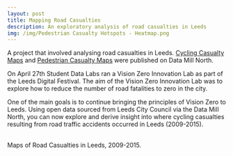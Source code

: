 ```yaml
---
layout: post
title: Mapping Road Casualties
description: An exploratory analysis of road casualties in Leeds
img: /img/Pedestrian Casualty Hotspots - Heatmap.png
---
```


A project that involved analysing road casualties in Leeds. <a href="https://datamillnorth.org/products/cycling-casualty-map/">Cycling Casualty Maps</a> and <a href="https://datamillnorth.org/products/pedestrian-casualty-map/">Pedestrian Casualty Maps</a> were published on Data Mill North.

On April 27th Student Data Labs ran a Vision Zero Innovation Lab as part of the Leeds Digital Festival. The aim of the Vision Zero Innovation Lab was to explore how to reduce the number of road fatalities to zero in the city.

One of the main goals is to continue bringing the principles of Vision Zero to Leeds. Using open data sourced from Leeds City Council via the Data Mill North, you can now explore and derive insight into where cycling casualties resulting from road traffic accidents occurred in Leeds (2009-2015).

<div class="img_row">
	<img class="col one" src="{{ site.baseurl }}/img/Cycling Casualty Map - Dot Density.png" alt="" title=""/>
	<img class="col one" src="{{ site.baseurl }}/img/Pedestrian Casualty Map - Dot Density.png" alt="" title=""/>
	<img class="col one" src="{{ site.baseurl }}/img/Pedestrian Casualty Hotspots - Heatmap.png" alt="" title=""/>
</div>
<div class="col three caption">
	Maps of Road Casualties in Leeds, 2009-2015.
</div>
